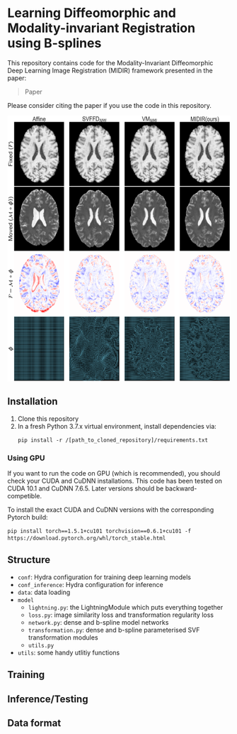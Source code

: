 # Learning Diffeomorphic and Modality-invariant Registration using B-splines

This repository contains code for the Modality-Invariant Diffeomorphic Deep Learning Image Registration (MIDIR) framework 
presented in the paper:

> Paper

Please consider citing the paper if you use the code in this repository.

<img src="example_image.png" width="600" height="600">

## Installation
1. Clone this repository
2. In a fresh Python 3.7.x virtual environment, install dependencies via:
    ```
    pip install -r /[path_to_cloned_repository]/requirements.txt
    ```

### Using GPU
If you want to run the code on GPU (which is recommended), you should check your CUDA and CuDNN installations. 
This code has been tested on CUDA 10.1 and CuDNN 7.6.5. 
Later versions should be backward-competible. 

To install the exact CUDA and CuDNN versions with the corresponding Pytorch build:
```
pip install torch==1.5.1+cu101 torchvision==0.6.1+cu101 -f https://download.pytorch.org/whl/torch_stable.html
```

## Structure
- `conf`: Hydra configuration for training deep learning models
- `conf_inference`: Hydra configuration for inference
- `data`:  data loading
- `model`
    - `lightning.py`: the LightningModule which puts everything together
    - `loss.py`: image similarity loss and transformation regularity loss
    - `network.py`: dense and b-spline model networks
    - `transformation.py`: dense and b-spline parameterised SVF transformation modules
    - `utils.py`
- `utils`: some handy utlitiy functions


## Training




## Inference/Testing





## Data format
